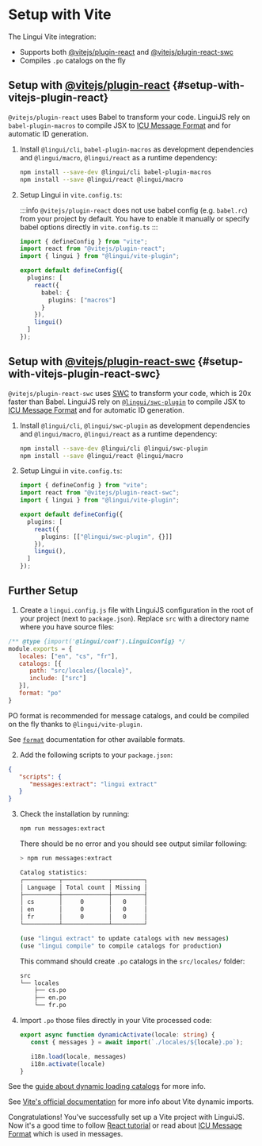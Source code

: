 # Setup with Vite

The Lingui Vite integration:
- Supports both [@vitejs/plugin-react](https://www.npmjs.com/package/@vitejs/plugin-react) and [@vitejs/plugin-react-swc](https://www.npmjs.com/package/@vitejs/plugin-react-swc)
- Compiles `.po` catalogs on the fly

## Setup with [@vitejs/plugin-react](https://www.npmjs.com/package/@vitejs/plugin-react) {#setup-with-vitejs-plugin-react}

`@vitejs/plugin-react` uses Babel to transform your code. LinguiJS rely on `babel-plugin-macros` to compile JSX to [ICU Message Format](/docs/ref/message-format.md) and for automatic ID generation.

1.  Install `@lingui/cli`, `babel-plugin-macros` as development dependencies and `@lingui/macro`, `@lingui/react` as a runtime dependency:

    ```bash npm2yarn
    npm install --save-dev @lingui/cli babel-plugin-macros
    npm install --save @lingui/react @lingui/macro
    ```

2. Setup Lingui in `vite.config.ts`:

   :::info
   `@vitejs/plugin-react` does not use babel config (e.g. `babel.rc`) from your project by default. You have to enable it manually or specify babel options directly in `vite.config.ts`
   :::

   ```ts title="vite.config.ts"
   import { defineConfig } from "vite";
   import react from "@vitejs/plugin-react";
   import { lingui } from "@lingui/vite-plugin";

   export default defineConfig({
     plugins: [
       react({
         babel: {
           plugins: ["macros"]
         }
       }),
       lingui()
     ]
   });
   ```

## Setup with [@vitejs/plugin-react-swc](https://www.npmjs.com/package/@vitejs/plugin-react-swc) {#setup-with-vitejs-plugin-react-swc}

`@vitejs/plugin-react-swc` uses [SWC](https://swc.rs/) to transform your code, which is 20x faster than Babel. LinguiJS rely on [`@lingui/swc-plugin`](/docs/ref/swc-plugin.md) to compile JSX to [ICU Message Format](/docs/ref/message-format.md) and for automatic ID generation.

1.  Install `@lingui/cli`, `@lingui/swc-plugin` as development dependencies and `@lingui/macro`, `@lingui/react` as a runtime dependency:

    ```bash npm2yarn
    npm install --save-dev @lingui/cli @lingui/swc-plugin
    npm install --save @lingui/react @lingui/macro
    ```

2. Setup Lingui in `vite.config.ts`:

   ```ts title="vite.config.ts"
   import { defineConfig } from "vite";
   import react from "@vitejs/plugin-react-swc";
   import { lingui } from "@lingui/vite-plugin";

   export default defineConfig({
     plugins: [
       react({
         plugins: [["@lingui/swc-plugin", {}]]
       }),
       lingui(),
     ]
   });
   ```
## Further Setup

1. Create a `lingui.config.js` file with LinguiJS configuration in the root of your project (next to `package.json`). Replace `src` with a directory name where you have source files:

  ```js title="lingui.config.js"
  /** @type {import('@lingui/conf').LinguiConfig} */
  module.exports = {
     locales: ["en", "cs", "fr"],
     catalogs: [{
        path: "src/locales/{locale}",
        include: ["src"]
     }],
     format: "po"
  }
  ```

  PO format is recommended for message catalogs, and could be compiled on the fly thanks to `@lingui/vite-plugin`.

  See [`format`](/docs/ref/catalog-formats.md) documentation for other available formats.

2. Add the following scripts to your `package.json`:

  ```json title="package.json"
  {
     "scripts": {
        "messages:extract": "lingui extract"
     }
  }
  ```

3. Check the installation by running:

   ```bash npm2yarn
   npm run messages:extract
   ```

   There should be no error and you should see output similar following:

   ```bash npm2yarn
   > npm run messages:extract

   Catalog statistics:
   ┌──────────┬─────────────┬─────────┐
   │ Language │ Total count │ Missing │
   ├──────────┼─────────────┼─────────┤
   │ cs       │     0       │   0     │
   │ en       │     0       │   0     │
   │ fr       │     0       │   0     │
   └──────────┴─────────────┴─────────┘

   (use "lingui extract" to update catalogs with new messages)
   (use "lingui compile" to compile catalogs for production)
   ```

   This command should create `.po` catalogs in the `src/locales/` folder:

   ```bash
   src
   └── locales
       ├── cs.po
       ├── en.po
       └── fr.po
   ```

4. Import `.po` those files directly in your Vite processed code:

   ```ts
   export async function dynamicActivate(locale: string) {
      const { messages } = await import(`./locales/${locale}.po`);

      i18n.load(locale, messages)
      i18n.activate(locale)
   }
   ```

See the [guide about dynamic loading catalogs](/docs/guides/dynamic-loading-catalogs.md) for more info.

See [Vite's official documentation](https://vitejs.dev/guide/features.html#dynamic-import) for more info about Vite dynamic imports.

Congratulations! You've successfully set up a Vite project with LinguiJS. Now it's a good time to follow [React tutorial](/docs/tutorials/react.md) or read about [ICU Message Format](/docs/ref/message-format.md) which is used in messages.
